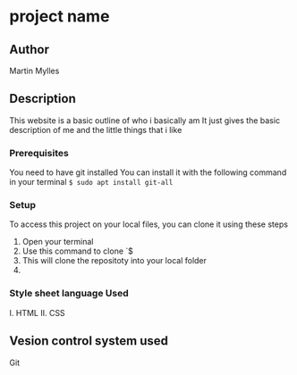 # project name
## Author
Martin Mylles

## Description
This website  is a basic outline of who i basically am 
It just gives the basic description of me and the little things that i like

### Prerequisites
You need to have git installed
You can install it with the following command in your terminal
`$ sudo apt install git-all`

### Setup
To access this project on your local files, you can clone it using these steps
1. Open your terminal
2. Use this command to clone `$
3. This will clone the repositoty into your local folder
4. 
### Style sheet language  Used
I. HTML
II. CSS

## Vesion control system used
Git
